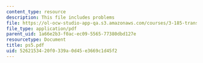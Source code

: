 ```yaml
---
content_type: resource
description: This file includes problems
file: https://ol-ocw-studio-app-qa.s3.amazonaws.com/courses/3-185-transport-phenomena-in-materials-engineering-fall-2003/5262153420f0339a0d45e3669c1d45f2_ps5.pdf
file_type: application/pdf
parent_uid: 1a66e2b3-f0ac-ec09-5565-77380dbd127e
resourcetype: Document
title: ps5.pdf
uid: 52621534-20f0-339a-0d45-e3669c1d45f2
---
```

